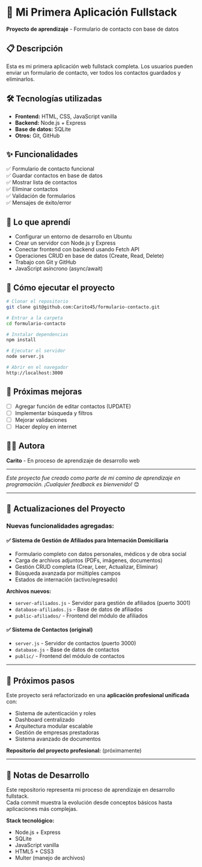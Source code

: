 # 🚀 Mi Primera Aplicación Fullstack

**Proyecto de aprendizaje** - Formulario de contacto con base de datos

## 📋 Descripción

Esta es mi primera aplicación web fullstack completa. Los usuarios pueden enviar un formulario de contacto, ver todos los contactos guardados y eliminarlos.

## 🛠️ Tecnologías utilizadas

- **Frontend:** HTML, CSS, JavaScript vanilla
- **Backend:** Node.js + Express
- **Base de datos:** SQLite
- **Otros:** Git, GitHub

## ✨ Funcionalidades

✅ Formulario de contacto funcional  
✅ Guardar contactos en base de datos  
✅ Mostrar lista de contactos  
✅ Eliminar contactos  
✅ Validación de formularios  
✅ Mensajes de éxito/error  

## 🎯 Lo que aprendí

- Configurar un entorno de desarrollo en Ubuntu
- Crear un servidor con Node.js y Express
- Conectar frontend con backend usando Fetch API
- Operaciones CRUD en base de datos (Create, Read, Delete)
- Trabajo con Git y GitHub
- JavaScript asíncrono (async/await)

## 🚀 Cómo ejecutar el proyecto
```bash
# Clonar el repositorio
git clone git@github.com:Carito45/formulario-contacto.git

# Entrar a la carpeta
cd formulario-contacto

# Instalar dependencias
npm install

# Ejecutar el servidor
node server.js

# Abrir en el navegador
http://localhost:3000
```

## 📝 Próximas mejoras

- [ ] Agregar función de editar contactos (UPDATE)
- [ ] Implementar búsqueda y filtros
- [ ] Mejorar validaciones
- [ ] Hacer deploy en internet

## 👩‍💻 Autora

**Carito** - En proceso de aprendizaje de desarrollo web

---

*Este proyecto fue creado como parte de mi camino de aprendizaje en programación. ¡Cualquier feedback es bienvenido!* 😊

---

## 🚧 Actualizaciones del Proyecto

### Nuevas funcionalidades agregadas:

#### ✅ Sistema de Gestión de Afiliados para Internación Domiciliaria
- Formulario completo con datos personales, médicos y de obra social
- Carga de archivos adjuntos (PDFs, imágenes, documentos)
- Gestión CRUD completa (Crear, Leer, Actualizar, Eliminar)
- Búsqueda avanzada por múltiples campos
- Estados de internación (activo/egresado)

**Archivos nuevos:**
- `server-afiliados.js` - Servidor para gestión de afiliados (puerto 3001)
- `database-afiliados.js` - Base de datos de afiliados
- `public-afiliados/` - Frontend del módulo de afiliados

#### ✅ Sistema de Contactos (original)
- `server.js` - Servidor de contactos (puerto 3000)
- `database.js` - Base de datos de contactos
- `public/` - Frontend del módulo de contactos

---

## 🚀 Próximos pasos

Este proyecto será refactorizado en una **aplicación profesional unificada** con:
- Sistema de autenticación y roles
- Dashboard centralizado
- Arquitectura modular escalable
- Gestión de empresas prestadoras
- Sistema avanzado de documentos

**Repositorio del proyecto profesional:** (próximamente)

---

## 📝 Notas de Desarrollo

Este repositorio representa mi proceso de aprendizaje en desarrollo fullstack.  
Cada commit muestra la evolución desde conceptos básicos hasta aplicaciones más complejas.

**Stack tecnológico:**
- Node.js + Express
- SQLite
- JavaScript vanilla
- HTML5 + CSS3
- Multer (manejo de archivos)